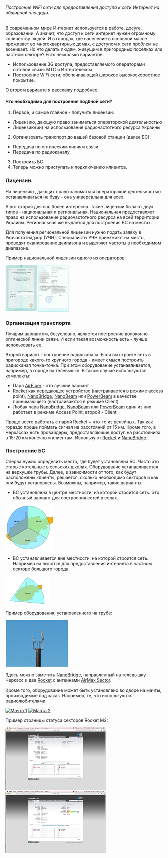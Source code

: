 ###### Построение WiFi сети для предоставления доступа к сети Интернет на обширной площади.

В современном мире Интернет используется в работе, досуге, образовании. А значит, что доступ к сети интернет нужен огромному количеству людей. И в городах, где население в основной массе проживает во многоквартирных домах, с доступом к сети проблем не возникает. Но что делать людям, живущим в пригородных поселках или частном секторе? Есть несколько вариантов:

* Использование 3G доступа, предоставляемого операторами сотовой связи: МТС и Интертелеком
* Построение WiFi сети, обспечивающей широкое высокоскоростное покрытие.

О втором варианте я расскажу подробнее.

#### Что необходимо для построения подбной сети?

1. Первое, и самое главное - получить лицензии:
  * Лицензию, дающую право заниматься операторской деятельностью
  * Лицензию(ии) на использование радиочастотного ресурса Украины
2. Организовать транспорт до вашей базовой станции (далее БС):
  * Передача по оптическим линиям связи
  * Передача по радиоканалу
3. Построить БС
4. Теперь можно приступать к подключению клиентов.

### Лицензии.

На лицензиях, дающих право заниматься операторской деятельностью останавливаться не буду - она универсальна для всех.

А вот вторая для нас более интересна. Такие лицензии бывают двух типов - национальная и региональная. Национальная предоставляет право на использование радиочастотного ресурса на всей территории Украины. Региональная же выдается для построения БС на местах.

Для получения региональной лицензии нужно подать заявку в Укрчастотнадзор (УЧН). Специалисты УЧН приезжают на место, проводят сканирование даипазона и выделяют частоты в необходимом диапазоне.

Пример национальной лицензии одного из операторов:

[<img src="/img/License1_1.png" alt="Лицевая сторона" height=150 width=100 />](/img/License1_1.png)    [<img src="/img/License1_2.jpg" alt="Тыльная сторона" height=150 width=100 />](/img/License1_2.jpg)

### Организация транспорта

Лучшим вариантом, безусловно, является построение волоконно-оптической линии связи. И если такая возможность есть - лучше использовать ее.

Второй вариант - построение радиоканала. Если вы строите сеть в пригороде какого-то крупного города - имеет смысл построить радиоканал точка-точка. При этом оборудование устанавливается, например, в городе на телевышке. В таком случае используются комплекты:

* Пара [AirFiber](https://www.ubnt.com/airfiber/airfiber24-hd/) - это лучший вариант
* [Rocket](https://www.ubnt.com/airmax/rocket-ac/) как передающее устройство (настраивается в режиме access point), [NanoBridge](https://www.ubnt.com/airmax/nanobridgem/), [NanoBeam](https://www.ubnt.com/airmax/nanobeamm/) или [PowerBeam](https://www.ubnt.com/airmax/powerbeam/) в качестве принимающего (настраиваются в режиме Client)
* Любая пара [NanoBridge](https://www.ubnt.com/airmax/nanobridgem/), [NanoBeam](https://www.ubnt.com/airmax/nanobeamm/) или [PowerBeam](https://www.ubnt.com/airmax/powerbeam/) один из них работает в режиме Access Point, второй - Client

Проще всего работать с парой Rocket + что-то из релейных. Так как гораздо проще поймать сигнал на расстояний от 15 км. Кроме того, в Черкассах есть провайдеры, предоставляющие доступ на расстояниях в 15-20 км конечным клиентам. Используют [Rocket](https://www.ubnt.com/airmax/rocket-ac/) и [NanoBridge](https://www.ubnt.com/airmax/nanobridgem/).


### Построение БС

Сперва нужно определить место, где будет установлена БС. Часто это старые котельные в сельских школах. Оборудование устанавливается на верхушке трубы. Далее, в зависимости от того, как будут расположены клиенты, решается, сколько необходимо секторов и как они будут установлены. Возможны, например, такие варианты:

* БС установлена в центре местности, на которой строится сеть. Это обычный вариант для построения сетей в селах.

[<img src="/img/3Sector_BS.png" alt="3 Sector BS" height=144 width=155 />](/img/3Sector_BS.png)

* БС устанавливается вне местности, на которой строится сеть. Например на высотке для предоставления интернета в частном секторе большого города.

[<img src="/img/1Sector_BS.png" alt="1 Sector BS" height=93 width=143 />](/img/1Sector_BS.png)

Пример оборудования, установленного на трубе:

[<img src="/img/bs_equipment.png" alt="Оборудование БС" height=150 width=200 />](/img/bs_equipment.png)

Здесь можно заметить [NanoBridge](https://www.ubnt.com/airmax/nanobridgem/), направленный на телевышку Черкасс и два [Rocket](https://www.ubnt.com/airmax/rocket-ac/) с антеннами [AirMax Sector](https://www.ubnt.com/airmax/airmax-sector-antenna/).

Кроме того, оборудование может быть установлено во дворе на мачты, производимые под заказ. Например, те, что используются радиолюбителями:

[<img src="/img/IMG_0728.JPG" alt="Мачта 1" height=200 width=150 />](/img/IMG_0728.JPG)  [<img src="/img/IMG_0732.JPG" alt="Мачта 2" height=200 width=150 />](/img/IMG_0732.JPG)

Пример страницы статуса секторов Rocket M2:

[<img src="/img/sector_1_status_page.png" alt="Sector 1 status page" height=200 width=320 />](/img/sector_1_status_page.png) [<img src="/img/sector_2_status_page.png" alt="Sector 2 status page" height=200 width=320 />](/img/sector_2_status_page.png)


